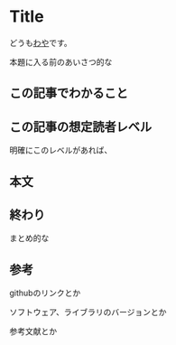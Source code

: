 # Title

どうも[わや](https://twitter.com/wayawatech)です。

本題に入る前のあいさつ的な



## この記事でわかること





## この記事の想定読者レベル

明確にこのレベルがあれば、





## 本文





## 終わり

まとめ的な



## 参考

githubのリンクとか

ソフトウェア、ライブラリのバージョンとか

参考文献とか

